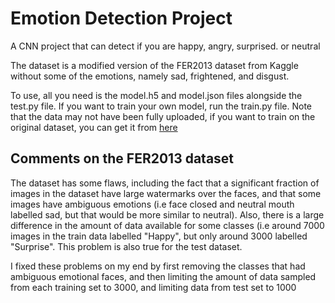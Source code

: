 # Emotion Detection Project

A CNN project that can detect if you are happy, angry, surprised. or neutral

The dataset is a modified version of the FER2013 dataset from Kaggle without some of the emotions, namely sad, frightened, and disgust.

To use, all you need is the model.h5 and model.json files alongside the test.py file.
If you want to train your own model, run the train.py file.
Note that the data may not have been fully uploaded, if you want to train on the original dataset, you can get it from [here](https://www.kaggle.com/datasets/msambare/fer2013)


## Comments on the FER2013 dataset
The dataset has some flaws, including the fact that a significant fraction of images in the dataset have large watermarks over the faces, and that some images have ambiguous emotions (i.e face closed and neutral mouth labelled sad, but that would be more similar to neutral). Also, there is a large difference in the amount of data available for some classes (i.e around 7000 images in the train data labelled "Happy", but only around 3000 labelled "Surprise". This problem is also true for the test dataset.

I fixed these problems on my end by first removing the classes that had ambiguous emotional faces, and then limiting the amount of data sampled from each training set to 3000, and limiting data from test set to 1000


